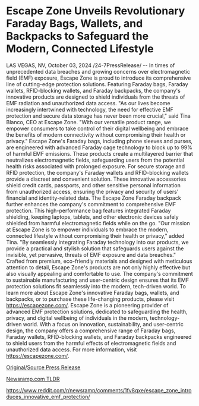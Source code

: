 # Escape Zone Unveils Revolutionary Faraday Bags, Wallets, and Backpacks to Safeguard the Modern, Connected Lifestyle

LAS VEGAS, NV, October 03, 2024 /24-7PressRelease/ -- In times of unprecedented data breaches and growing concerns over electromagnetic field (EMF) exposure, Escape Zone is proud to introduce its comprehensive line of cutting-edge protection solutions. Featuring Faraday bags, Faraday wallets, RFID-blocking wallets, and Faraday backpacks, the company's innovative products are designed to shield individuals from the threats of EMF radiation and unauthorized data access.  "As our lives become increasingly intertwined with technology, the need for effective EMF protection and secure data storage has never been more crucial," said Tina Blanco, CEO at Escape Zone. "With our versatile product range, we empower consumers to take control of their digital wellbeing and embrace the benefits of modern connectivity without compromising their health or privacy."  Escape Zone's Faraday bags, including phone sleeves and purses, are engineered with advanced Faraday cage technology to block up to 99% of harmful EMF emissions. These products create a multilayered barrier that neutralizes electromagnetic fields, safeguarding users from the potential health risks associated with prolonged exposure.  For secure storage and RFID protection, the company's Faraday wallets and RFID-blocking wallets provide a discreet and convenient solution. These innovative accessories shield credit cards, passports, and other sensitive personal information from unauthorized access, ensuring the privacy and security of users' financial and identity-related data.  The Escape Zone Faraday backpack further enhances the company's commitment to comprehensive EMF protection. This high-performance bag features integrated Faraday shielding, keeping laptops, tablets, and other electronic devices safely shielded from harmful electromagnetic fields while on the go.  "Our mission at Escape Zone is to empower individuals to embrace the modern, connected lifestyle without compromising their health or privacy," added Tina. "By seamlessly integrating Faraday technology into our products, we provide a practical and stylish solution that safeguards users against the invisible, yet pervasive, threats of EMF exposure and data breaches."  Crafted from premium, eco-friendly materials and designed with meticulous attention to detail, Escape Zone's products are not only highly effective but also visually appealing and comfortable to use. The company's commitment to sustainable manufacturing and user-centric design ensures that its EMF protection solutions fit seamlessly into the modern, tech-driven world.  To learn more about Escape Zone's innovative Faraday bags, wallets, and backpacks, or to purchase these life-changing products, please visit https://escapezone.com/.  Escape Zone is a pioneering provider of advanced EMF protection solutions, dedicated to safeguarding the health, privacy, and digital wellbeing of individuals in the modern, technology-driven world. With a focus on innovation, sustainability, and user-centric design, the company offers a comprehensive range of Faraday bags, Faraday wallets, RFID-blocking wallets, and Faraday backpacks engineered to shield users from the harmful effects of electromagnetic fields and unauthorized data access. For more information, visit https://escapezone.com/. 

[Original/Source Press Release](https://www.24-7pressrelease.com/press-release/514894/escape-zone-unveils-revolutionary-faraday-bags-wallets-and-backpacks-to-safeguard-the-modern-connected-lifestyle)
                    

[Newsramp.com TLDR](None) 

https://www.reddit.com/r/newsramp/comments/1fv8qxe/escape_zone_introduces_innovative_emf_protection/